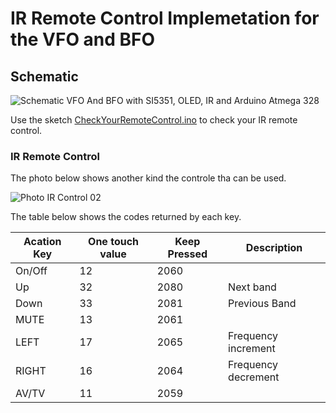 # IR Remote Control Implemetation for the VFO and BFO



## Schematic 


![Schematic VFO And BFO with SI5351, OLED, IR and Arduino Atmega 328](https://github.com/pu2clr/VFO_BFO_OLED_ARDUINO/blob/master/Experiments/IRController/schematic/vfobfo_ir_schematic.png)


Use the sketch [CheckYourRemoteControl.ino](https://github.com/pu2clr/VFO_BFO_OLED_ARDUINO/blob/master/Experiments/IRController/CheckYourRemoteControl/CheckYourRemoteControl.ino) to check your IR remote control. 


### IR Remote Control 

The photo below shows another kind the controle tha can be used. 

![Photo IR Control 02](https://github.com/pu2clr/ATU-with-IR-and-Android-for-Magnetic-Loop/blob/master/Photos/photo_ir_02.png)

The table below shows the codes returned by each key. 

| Acation Key | One touch value | Keep Pressed |  Description    |
| ------- | --------------  | -----------  | ---------------     |
| On/Off  |   12            | 2060         |                     | 
| Up      |   32        	| 2080         | Next band           |          
| Down    |   33    		| 2081         | Previous Band       |             
| MUTE    |   13    		| 2061         |                     |
| LEFT    |   17            | 2065         | Frequency increment |                 
| RIGHT   |   16            | 2064         | Frequency decrement |                  
| AV/TV   |   11            | 2059         |                     |


